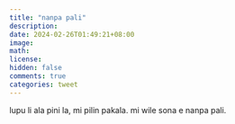 ```yaml
---
title: "nanpa pali"
description: 
date: 2024-02-26T01:49:21+08:00
image: 
math: 
license: 
hidden: false
comments: true
categories: tweet
---
```

lupu li ala pini la, mi pilin pakala. mi wile sona e nanpa pali.
